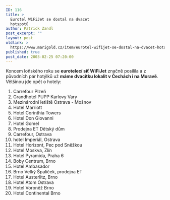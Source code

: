 ```yaml
---
ID: 116
title: >
  Eurotel WiFiJet se dostal na dvacet
  hotspotů
author: Patrick Zandl
post_excerpt: ""
layout: post
oldlink: >
  https://www.marigold.cz/item/eurotel-wifijet-se-dostal-na-dvacet-hotspotu
published: true
post_date: 2003-02-25 07:20:00
---
```

<p>
Koncem loňského roku se <STRONG>eurotelecí síť WiFiJet</STRONG> značně posílila a z původních pár hotýlků už <STRONG>máme dvacítku lokalit v Čechách i na Moravě</STRONG>. Většinou jde opět o hotely:</p>

<OL>
<LI>Carrefour Plzeň 
<LI>Grandhotel PUPP Karlovy Vary 
<LI>Mezinárodní letiště Ostrava - Mošnov 
<LI>Hotel Marriott 
<LI>Hotel Corinthia Towers 
<LI>Hotel Don Giovanni 
<LI>Hotel Gomel 
<LI>Prodejna ET Dětský dům 
<LI>Carrefour, Ostrava 
<LI>hotel Imperiál, Ostrava 
<LI>Hotel Horizont, Pec pod Sněžkou 
<LI>Hotel Moskva, Zlín 
<LI>Hotel Pyramida, Praha 6 
<LI>Boby Centrum, Brno 
<LI>Hotel Ambasador 
<LI>Brno Velký Špalíček, prodejna ET 
<LI>Hotel Austerlitz, Brno 
<LI>Hotel Atom Ostrava 
<LI>Hotel Voroněž Brno 
<LI>Hotel Continental Brno </LI></OL>